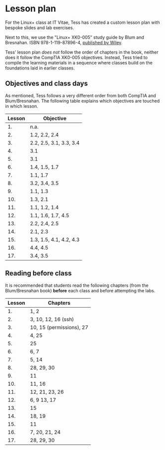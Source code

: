 # Lesson plan

For the Linux+ class at IT Vitae, Tess has created a custom lesson plan with bespoke slides and lab exercises.

Next to this, we use the "Linux+ XK0-005" study guide by Blum and Bresnahan. ISBN 978-1-119-87896-4, [published by Wiley](https://www.wiley.com/en-be/CompTIA+Linux%2B+Study+Guide%3A+Exam+XK0+005%2C+5th+Edition-p-9781119878964).

Tess' lesson plan *does not* follow the order of chapters in the book, neither does it follow the CompTIA XK0-005 objectives. Instead, Tess tried to compile the learning materials in a sequence where classes build on the foundations laid in earlier classes.


## Objectives and class days

As mentioned, Tess follows a very different order from both CompTIA and Blum/Bresnahan. The following table explains which objectives are touched in which lesson.

| Lesson | Objective               |
| ------ | ----------------------- |
| 1.     | n.a.                    |
| 2.     | 1.2, 2.2, 2.4           |
| 3.     | 2.2, 2.5, 3.1, 3.3, 3.4 |
| 4.     | 3.1                     |
| 5.     | 3.1                     |
| 6.     | 1.4, 1.5, 1.7           |
| 7.     | 1.1, 1.7                |
| 8.     | 3.2, 3.4, 3.5           |
| 9.     | 1.1, 1.3                |
| 10.    | 1.3, 2.1                |
| 11.    | 1.1, 1.2, 1.4           |
| 12.    | 1.1, 1.6, 1.7, 4.5      |
| 13.    | 2.2, 2.4, 2.5           |
| 14.    | 2.1, 2.3                |
| 15.    | 1.3, 1.5, 4.1, 4.2, 4.3 |
| 16.    | 4.4, 4.5                |
| 17.    | 3.4, 3.5                |


## Reading before class

It is recommended that students read the following chapters (from the Blum/Bresnahan book) **before** each class and before attempting the labs.

| Lesson | Chapters                   |
| ------ | -------------------------- |
| 1.     | 1, 2                       |
| 2.     | 3, 10, 12, 16 (ssh)        |
| 3.     | 10, 15 (permissions), 27   |
| 4.     | 4, 25                      |
| 5.     | 25                         |
| 6.     | 6, 7                       |
| 7.     | 5, 14                      |
| 8.     | 28, 29, 30                 |
| 9.     | 11                         |
| 10.    | 11, 16                     |
| 11.    | 12, 21, 23, 26             |
| 12.    | 6, 9 13, 17                |
| 13.    | 15                         |
| 14.    | 18, 19                     |
| 15.    | 11                         |
| 16.    | 7, 20, 21, 24              |
| 17.    | 28, 29, 30                 |




